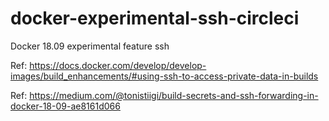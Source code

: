 # docker-experimental-ssh-circleci

Docker 18.09 experimental feature ssh

Ref: https://docs.docker.com/develop/develop-images/build_enhancements/#using-ssh-to-access-private-data-in-builds

Ref: https://medium.com/@tonistiigi/build-secrets-and-ssh-forwarding-in-docker-18-09-ae8161d066
